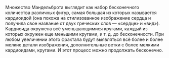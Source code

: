 Множество Мандельброта выглядит как набор бесконечного количества различных фигур, самая большая из которых называется кардиоидой (она похожа на стилизованное изображение сердца и получила свое название от двух греческих слов — «сердце» и «вид»). Кардиоида окружена всё уменьшающимися кругами, каждый из которых окружен еще меньшими кругами, и т. д. до бесконечности. При любом увеличении этого фрактала будут выявляться всё более и более мелкие детали изображения, дополнительные ветки с более мелкими кардиоидами, кругами. И этот процесс можно продолжать бесконечно.